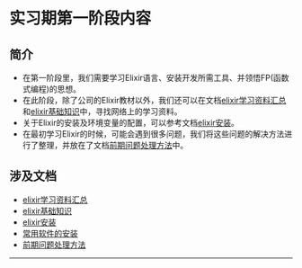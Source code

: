 # 实习期第一阶段内容

## 简介

* 在第一阶段里，我们需要学习Elixir语言、安装开发所需工具、并领悟FP(函数式编程)的思想。
* 在此阶段，除了公司的Elixir教材以外，我们还可以在文档[elixir学习资料汇总](/lib/elixir学习资料汇总.md)和[elixir基础知识](/lib/elixir基础知识.md)中，寻找网络上的学习资料。
* 关于Elixir的安装及环境变量的配置，可以参考文档[elixir安装](/lib/elixir安装及demo相关资料.md#一_Elixir安装)。
* 在最初学习Elixir的时候，可能会遇到很多问题，我们将这些问题的解决方法进行了整理，并放在了文档[前期问题处理方法](/lib/前期问题.md)中。

## 涉及文档

* [elixir学习资料汇总](/lib/elixir学习资料汇总.md)
* [elixir基础知识](/lib/elixir基础知识.md)
* [elixir安装](/lib/elixir安装及demo相关资料.md#一_Elixir安装)
* [常用软件的安装](/lib/常用软件的安装.md)
* [前期问题处理方法](/lib/前期问题.md)

---
